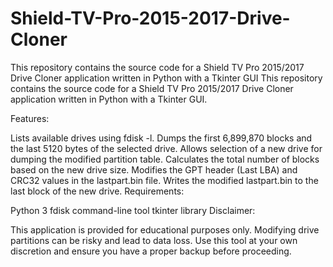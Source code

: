 # Shield-TV-Pro-2015-2017-Drive-Cloner
This repository contains the source code for a Shield TV Pro 2015/2017 Drive Cloner application written in Python with a Tkinter GUI
This repository contains the source code for a Shield TV Pro 2015/2017 Drive Cloner application written in Python with a Tkinter GUI.

Features:

Lists available drives using fdisk -l.
Dumps the first 6,899,870 blocks and the last 5120 bytes of the selected drive.
Allows selection of a new drive for dumping the modified partition table.
Calculates the total number of blocks based on the new drive size.
Modifies the GPT header (Last LBA) and CRC32 values in the lastpart.bin file.
Writes the modified lastpart.bin to the last block of the new drive.
Requirements:

Python 3
fdisk command-line tool
tkinter library
Disclaimer:

This application is provided for educational purposes only. Modifying drive partitions can be risky and lead to data loss. Use this tool at your own discretion and ensure you have a proper backup before proceeding.
